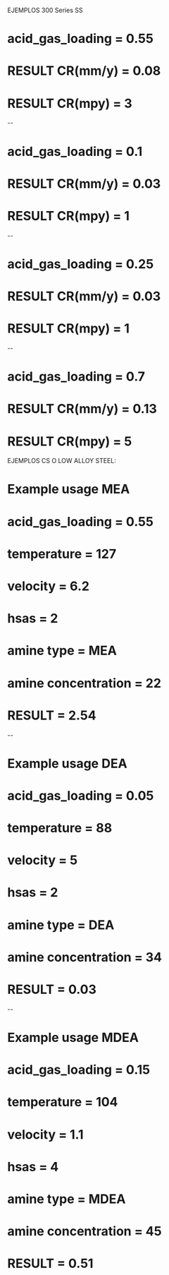 EJEMPLOS 300 Series SS

# acid_gas_loading = 0.55

# RESULT CR(mm/y) = 0.08

# RESULT CR(mpy) = 3

--

# acid_gas_loading = 0.1

# RESULT CR(mm/y) = 0.03

# RESULT CR(mpy) = 1

--

# acid_gas_loading = 0.25

# RESULT CR(mm/y) = 0.03

# RESULT CR(mpy) = 1

--

# acid_gas_loading = 0.7

# RESULT CR(mm/y) = 0.13

# RESULT CR(mpy) = 5

EJEMPLOS CS O LOW ALLOY STEEL:

# Example usage MEA

# acid_gas_loading = 0.55

# temperature = 127

# velocity = 6.2

# hsas = 2

# amine type = MEA

# amine concentration = 22

# RESULT = 2.54

--

# Example usage DEA

# acid_gas_loading = 0.05

# temperature = 88

# velocity = 5

# hsas = 2

# amine type = DEA

# amine concentration = 34

# RESULT = 0.03

--

# Example usage MDEA

# acid_gas_loading = 0.15

# temperature = 104

# velocity = 1.1

# hsas = 4

# amine type = MDEA

# amine concentration = 45

# RESULT = 0.51
